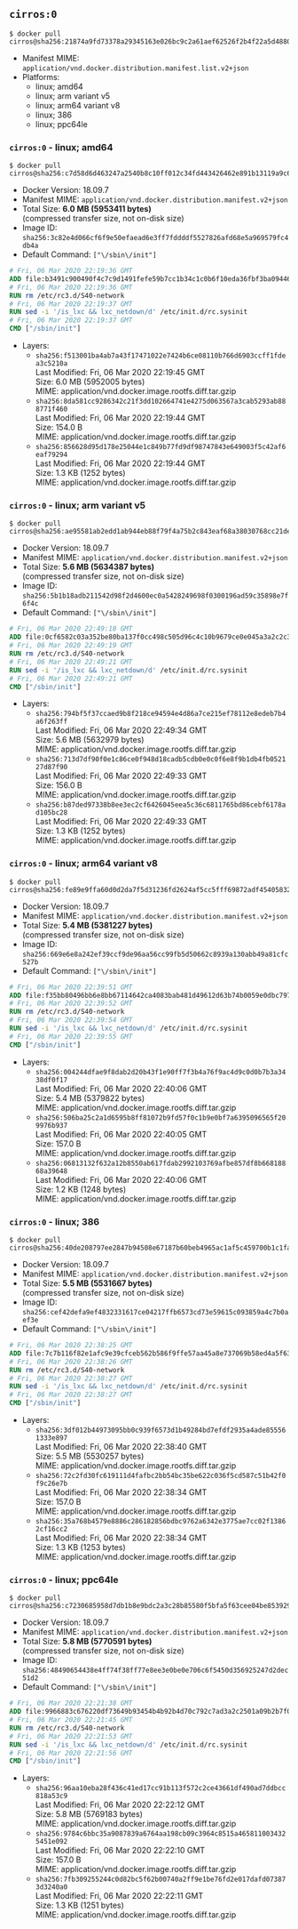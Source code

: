 ## `cirros:0`

```console
$ docker pull cirros@sha256:21874a9fd73378a29345163e026bc9c2a61aef62526f2b4f22a5d488059970f6
```

-	Manifest MIME: `application/vnd.docker.distribution.manifest.list.v2+json`
-	Platforms:
	-	linux; amd64
	-	linux; arm variant v5
	-	linux; arm64 variant v8
	-	linux; 386
	-	linux; ppc64le

### `cirros:0` - linux; amd64

```console
$ docker pull cirros@sha256:c7d58d6d463247a2540b8c10ff012c34fd443426462e891b13119a9c66dfd28a
```

-	Docker Version: 18.09.7
-	Manifest MIME: `application/vnd.docker.distribution.manifest.v2+json`
-	Total Size: **6.0 MB (5953411 bytes)**  
	(compressed transfer size, not on-disk size)
-	Image ID: `sha256:3c82e4d066cf6f9e50efaead6e3ff7fddddf5527826afd68e5a969579fc4db4a`
-	Default Command: `["\/sbin\/init"]`

```dockerfile
# Fri, 06 Mar 2020 22:19:36 GMT
ADD file:b3491c900490f4c7c9d1491fefe59b7cc1b34c1c0b6f10eda36fbf3ba0944642 in / 
# Fri, 06 Mar 2020 22:19:36 GMT
RUN rm /etc/rc3.d/S40-network
# Fri, 06 Mar 2020 22:19:37 GMT
RUN sed -i '/is_lxc && lxc_netdown/d' /etc/init.d/rc.sysinit
# Fri, 06 Mar 2020 22:19:37 GMT
CMD ["/sbin/init"]
```

-	Layers:
	-	`sha256:f513001ba4ab7a43f17471022e7424b6ce08110b766d6903ccff1fdea3c5210a`  
		Last Modified: Fri, 06 Mar 2020 22:19:45 GMT  
		Size: 6.0 MB (5952005 bytes)  
		MIME: application/vnd.docker.image.rootfs.diff.tar.gzip
	-	`sha256:8da581cc9286342c21f3dd102664741e4275d063567a3cab5293ab888771f460`  
		Last Modified: Fri, 06 Mar 2020 22:19:44 GMT  
		Size: 154.0 B  
		MIME: application/vnd.docker.image.rootfs.diff.tar.gzip
	-	`sha256:856628d95d178e25044e1c849b77fd9df98747843e649003f5c42af6eaf79294`  
		Last Modified: Fri, 06 Mar 2020 22:19:44 GMT  
		Size: 1.3 KB (1252 bytes)  
		MIME: application/vnd.docker.image.rootfs.diff.tar.gzip

### `cirros:0` - linux; arm variant v5

```console
$ docker pull cirros@sha256:ae95581ab2edd1ab944eb88f79f4a75b2c843eaf68a38030768cc21de62f278b
```

-	Docker Version: 18.09.7
-	Manifest MIME: `application/vnd.docker.distribution.manifest.v2+json`
-	Total Size: **5.6 MB (5634387 bytes)**  
	(compressed transfer size, not on-disk size)
-	Image ID: `sha256:5b1b18adb211542d98f2d4600ec0a5428249698f0300196ad59c35898e7f6f4c`
-	Default Command: `["\/sbin\/init"]`

```dockerfile
# Fri, 06 Mar 2020 22:49:18 GMT
ADD file:0cf6582c03a352be80ba137f0cc498c505d96c4c10b9679ce0e045a3a2c2c313 in / 
# Fri, 06 Mar 2020 22:49:19 GMT
RUN rm /etc/rc3.d/S40-network
# Fri, 06 Mar 2020 22:49:21 GMT
RUN sed -i '/is_lxc && lxc_netdown/d' /etc/init.d/rc.sysinit
# Fri, 06 Mar 2020 22:49:21 GMT
CMD ["/sbin/init"]
```

-	Layers:
	-	`sha256:794bf5f37ccaed9b8f218ce94594e4d86a7ce215ef78112e8edeb7b4a6f263ff`  
		Last Modified: Fri, 06 Mar 2020 22:49:34 GMT  
		Size: 5.6 MB (5632979 bytes)  
		MIME: application/vnd.docker.image.rootfs.diff.tar.gzip
	-	`sha256:713d7df90f0e1c86ce0f948d18cadb5cdb0e0c0f6e8f9b1db4fb052127d87f90`  
		Last Modified: Fri, 06 Mar 2020 22:49:33 GMT  
		Size: 156.0 B  
		MIME: application/vnd.docker.image.rootfs.diff.tar.gzip
	-	`sha256:b87ded97338b8ee3ec2cf6426045eea5c36c6811765bd86cebf6178ad105bc28`  
		Last Modified: Fri, 06 Mar 2020 22:49:33 GMT  
		Size: 1.3 KB (1252 bytes)  
		MIME: application/vnd.docker.image.rootfs.diff.tar.gzip

### `cirros:0` - linux; arm64 variant v8

```console
$ docker pull cirros@sha256:fe89e9ffa60d0d2da7f5d31236fd2624af5cc5fff69872adf45405832b90a9ff
```

-	Docker Version: 18.09.7
-	Manifest MIME: `application/vnd.docker.distribution.manifest.v2+json`
-	Total Size: **5.4 MB (5381227 bytes)**  
	(compressed transfer size, not on-disk size)
-	Image ID: `sha256:669e6e8a242ef39ccf9de96aa56cc99fb5d50662c8939a130abb49a81cfc527b`
-	Default Command: `["\/sbin\/init"]`

```dockerfile
# Fri, 06 Mar 2020 22:39:51 GMT
ADD file:f35bb80496bb6e8bb67114642ca4083bab481d49612d63b74b0059e0dbc79729 in / 
# Fri, 06 Mar 2020 22:39:52 GMT
RUN rm /etc/rc3.d/S40-network
# Fri, 06 Mar 2020 22:39:54 GMT
RUN sed -i '/is_lxc && lxc_netdown/d' /etc/init.d/rc.sysinit
# Fri, 06 Mar 2020 22:39:55 GMT
CMD ["/sbin/init"]
```

-	Layers:
	-	`sha256:004244dfae9f8dab2d20b43f1e90ff7f3b4a76f9ac4d9c0d0b7b3a3438df0f17`  
		Last Modified: Fri, 06 Mar 2020 22:40:06 GMT  
		Size: 5.4 MB (5379822 bytes)  
		MIME: application/vnd.docker.image.rootfs.diff.tar.gzip
	-	`sha256:506ba25c2a1d6595b8ff81072b9fd57f0c1b9e0bf7a6395096565f209976b937`  
		Last Modified: Fri, 06 Mar 2020 22:40:05 GMT  
		Size: 157.0 B  
		MIME: application/vnd.docker.image.rootfs.diff.tar.gzip
	-	`sha256:06813132f632a12b8550ab617fdab2992103769afbe857df8b66818868a39648`  
		Last Modified: Fri, 06 Mar 2020 22:40:06 GMT  
		Size: 1.2 KB (1248 bytes)  
		MIME: application/vnd.docker.image.rootfs.diff.tar.gzip

### `cirros:0` - linux; 386

```console
$ docker pull cirros@sha256:40de208797ee2847b94508e67187b60beb4965ac1af5c459700b1c1fab5ca30a
```

-	Docker Version: 18.09.7
-	Manifest MIME: `application/vnd.docker.distribution.manifest.v2+json`
-	Total Size: **5.5 MB (5531667 bytes)**  
	(compressed transfer size, not on-disk size)
-	Image ID: `sha256:cef42defa9ef4832331617ce04217ffb6573cd73e59615c093859a4c7b0aef3e`
-	Default Command: `["\/sbin\/init"]`

```dockerfile
# Fri, 06 Mar 2020 22:38:25 GMT
ADD file:7c7b116f82e1afc9e39cfceb562b586f9ffe57aa45a8e737069b58ed4a5f63e8 in / 
# Fri, 06 Mar 2020 22:38:26 GMT
RUN rm /etc/rc3.d/S40-network
# Fri, 06 Mar 2020 22:38:27 GMT
RUN sed -i '/is_lxc && lxc_netdown/d' /etc/init.d/rc.sysinit
# Fri, 06 Mar 2020 22:38:27 GMT
CMD ["/sbin/init"]
```

-	Layers:
	-	`sha256:3df012b44973095bb0c939f6573d1b49284bd7efdf2935a4ade855561333e897`  
		Last Modified: Fri, 06 Mar 2020 22:38:40 GMT  
		Size: 5.5 MB (5530257 bytes)  
		MIME: application/vnd.docker.image.rootfs.diff.tar.gzip
	-	`sha256:72c2fd30fc619111d4fafbc2bb54bc35be622c036f5cd587c51b42f0f9c26e7b`  
		Last Modified: Fri, 06 Mar 2020 22:38:34 GMT  
		Size: 157.0 B  
		MIME: application/vnd.docker.image.rootfs.diff.tar.gzip
	-	`sha256:35a768b4579e8886c286182856bdbc9762a6342e3775ae7cc02f13862cf16cc2`  
		Last Modified: Fri, 06 Mar 2020 22:38:34 GMT  
		Size: 1.3 KB (1253 bytes)  
		MIME: application/vnd.docker.image.rootfs.diff.tar.gzip

### `cirros:0` - linux; ppc64le

```console
$ docker pull cirros@sha256:c7230685958d7db1b8e9bdc2a3c28b85580f5bfa5f63cee04be853929b9f0413
```

-	Docker Version: 18.09.7
-	Manifest MIME: `application/vnd.docker.distribution.manifest.v2+json`
-	Total Size: **5.8 MB (5770591 bytes)**  
	(compressed transfer size, not on-disk size)
-	Image ID: `sha256:48490654438e4ff74f38ff77e8ee3e0be0e706c6f5450d356925247d2dec51d2`
-	Default Command: `["\/sbin\/init"]`

```dockerfile
# Fri, 06 Mar 2020 22:21:38 GMT
ADD file:9966883c676220df73649b93454b4b92b4d70c792c7ad3a2c2501a09b2b7f0aa in / 
# Fri, 06 Mar 2020 22:21:45 GMT
RUN rm /etc/rc3.d/S40-network
# Fri, 06 Mar 2020 22:21:53 GMT
RUN sed -i '/is_lxc && lxc_netdown/d' /etc/init.d/rc.sysinit
# Fri, 06 Mar 2020 22:21:56 GMT
CMD ["/sbin/init"]
```

-	Layers:
	-	`sha256:96aa10eba28f436c41ed17cc91b113f572c2ce43661df490ad7ddbcc818a53c9`  
		Last Modified: Fri, 06 Mar 2020 22:22:12 GMT  
		Size: 5.8 MB (5769183 bytes)  
		MIME: application/vnd.docker.image.rootfs.diff.tar.gzip
	-	`sha256:9784c6bbc35a9087839a6764aa198cb09c3964c8515a4658110034325451e092`  
		Last Modified: Fri, 06 Mar 2020 22:22:10 GMT  
		Size: 157.0 B  
		MIME: application/vnd.docker.image.rootfs.diff.tar.gzip
	-	`sha256:7fb309255244c0d82bc5f62b00740a2ff9e1be76fd2e017dafd073873d3240a0`  
		Last Modified: Fri, 06 Mar 2020 22:22:11 GMT  
		Size: 1.3 KB (1251 bytes)  
		MIME: application/vnd.docker.image.rootfs.diff.tar.gzip
